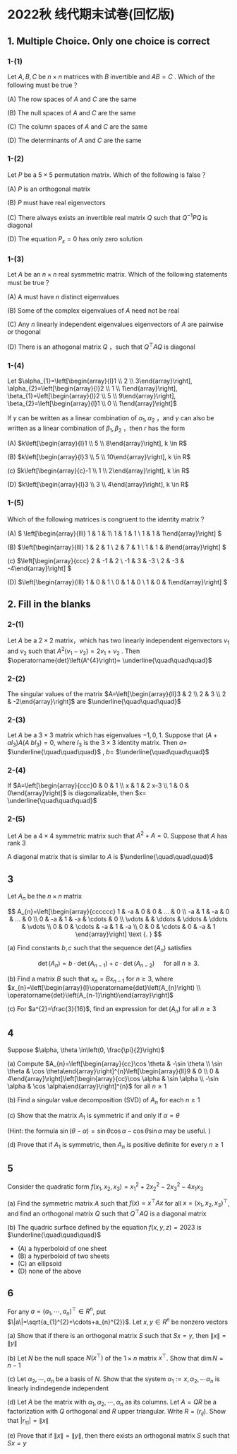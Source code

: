 # 2022秋 线代期末试巻(回忆版)

## 1. Multiple Choice. Only one choice is correct

### 1-(1)

Let $A, B, C$ be $n \times n$ matrices with $B$ invertible and $A B=C$ . Which of the following must be true？

(A) The row spaces of $A$ and $C$ are the same

(B) The null spaces of $A$ and $C$ are the same

(C) The column spaces of $A$ and $C$ are the same

(D) The determinants of $A$ and $C$ are the same

### 1-(2)

Let $P$ be a $5 \times 5$ permutation matrix. Which of the following is false？

(A) $P$ is an orthogonal matrix

(B) $P$ must have real eigenvectors

(C) There always exists an invertible real matrix $Q$ such that $Q^{-1} P Q$ is diagonal

(D) The equation $P_{x}=0$ has only zero solution

### 1-(3)

Let $A$ be an $n \times n$ real sysmmetric matrix. Which of the following statements must be true？

(A) A must have $n$ distinct eigenvalues

(B) Some of the complex eigenvalues of $A$ need not be real

(C) Any $n$ linearly independent eigenvalues eigenvectors of $A$ are pairwise or thogonal

(D) There is an athogonal matrix $Q$ ，such that $Q^{\top} A Q$ is diagonal

### 1-(4)

Let $\alpha_{1}=\left[\begin{array}{l}1 \\ 2 \\ 3\end{array}\right], \alpha_{2}=\left[\begin{array}{l}2 \\ 1 \\ 1\end{array}\right], \beta_{1}=\left[\begin{array}{l}2 \\ 5 \\ 9\end{array}\right], \beta_{2}=\left[\begin{array}{l}1 \\ 0 \\ 1\end{array}\right]$

If $\gamma$ can be written as a linear combination of $\alpha_{1}, \alpha_{2}$ ，and $\gamma$ can also be written as a linear combination of $\beta_{1}, \beta_{2}$ ，then $r$ has the form

(A) $k\left[\begin{array}{l}1 \\ 5 \\ 8\end{array}\right], k \in R$

(B) $k\left[\begin{array}{l}3 \\ 5 \\ 10\end{array}\right], k \in R$

(c) $k\left[\begin{array}{c}-1 \\ 1 \\ 2\end{array}\right], k \in R$

(D) $k\left[\begin{array}{l}3 \\ 3 \\ 4\end{array}\right], k \in R$

### 1-(5)

Which of the following matrices is congruent to the identity matrix？

(A) $
\left[\begin{array}{lll}
1 & 1 & 1\\
1 & 1 & 1 \\
1 & 1 & 1\end{array}\right]
$

(B) $\left[\begin{array}{lll}
1 & 2 & 1 \\
2 & 7 & 1 \\
1 & 1 & 8\end{array}\right]
$

(c) $\left[\begin{array}{ccc}
2 & -1 & 2 \\
-1 & 3 & -3 \\
2 & -3 & -4\end{array}\right]
$

(D) $\left[\begin{array}{lll}
1 & 0 & 1 \\
0 & 1 & 0 \\
1 & 0 & 1\end{array}\right]
$

## 2. Fill in the blanks

### 2-(1)

Let $A$ be a $2 \times 2$ matrix，which has two linearly independent eigenvectors $v_{1}$ and $v_{2}$ such that $A^{2}\left(v_{1}-v_{2}\right)=2 v_{1}+v_{2}$ . Then $\operatorname{det}\left(A^{4}\right)= \underline{\quad\quad\quad}$

### 2-(2)

The singular values of the matrix $A=\left[\begin{array}{ll}3 & 2 \\ 2 & 3 \\ 2 & -2\end{array}\right]$ are $\underline{\quad\quad\quad}$

### 2-(3)

Let $A$ be a $3 \times 3$ matrix which has eigenvalues $-1,0,1$. Suppose that $\left(A+a I_{3}\right) A(A$ $\left. b I_{3}\right)=0$, where $I_{3}$ is the $3 \times 3$ identity matrix. Then $a=$ $\underline{\quad\quad\quad}$ , $b=$ $\underline{\quad\quad\quad}$

### 2-(4)

If $A=\left[\begin{array}{ccc}0 & 0 & 1 \\ x & 1 & 2 x-3 \\ 1 & 0 & 0\end{array}\right]$ is diagonalizable, then $x= \underline{\quad\quad\quad}$

### 2-(5)

Let $A$ be a $4 \times 4$ symmetric matrix such that $A^{2}+A=0$. Suppose that $A$ has rank $3$

A diagonal matrix that is similar to $A$ is $\underline{\quad\quad\quad}$

## 3

Let $A_{n}$ be the $n \times n$ matrix

$$
A_{n}=\left[\begin{array}{cccccc}
1 & -a & 0 & 0 & ... & 0 \\
-a & 1 & -a & 0 & ... & 0 \\
0 & -a & 1 & -a & \cdots & 0 \\
\vdots & & \ddots & \ddots & \ddots & \vdots \\
0 & 0 & \cdots & -a & 1 & -a \\
0 & 0 & \cdots & 0 & -a & 1
\end{array}\right] \text {. }
$$

(a) Find constants $b, c$ such that the sequence $\operatorname{det}\left(A_{n}\right)$ satisfies

$$
\operatorname{det}\left(A_{n}\right)=b \cdot \operatorname{det}\left(A_{n-1}\right)+c \cdot \operatorname{det}\left(A_{n-2}\right) \quad \text { for all } n \geqslant 3 \text {. }
$$

(b) Find a matrix $B$ such that $x_{n}=B x_{n-1}$ for $n \geqslant 3$, where $x_{n}=\left[\begin{array}{l}\operatorname{det}\left(A_{n}\right) \\ \operatorname{det}\left(A_{n-1}\right)\end{array}\right]$

(c) For $a^{2}=\frac{3}{16}$, find an expression for $\operatorname{det}\left(A_{n}\right)$ for all $n \geqslant 3$

## 4

Suppose $\alpha, \theta \in\left(0, \frac{\pi}{2}\right)$

(a) Compute $A_{n}=\left[\begin{array}{cc}\cos \theta & -\sin \theta \\ \sin \theta & \cos \theta\end{array}\right]^{n}\left[\begin{array}{ll}9 & 0 \\ 0 & 4\end{array}\right]\left[\begin{array}{cc}\cos \alpha & \sin \alpha \\ -\sin \alpha & \cos \alpha\end{array}\right]^{n}$ for all $n \geqslant 1$

(b) Find a singular value decomposition (SVD) of $A_{n}$ for each $n \geqslant 1$

(c) Show that the matrix $A_{1}$ is symmetric if and only if $\alpha=\theta$

(Hint: the formula $\sin (\theta-\alpha)=\sin \theta \cos \alpha-\cos \theta \sin \alpha$ may be useful. )

(d) Prove that if $A_{1}$ is symmetric, then $A_{n}$ is positive definite for every $n \geqslant 1$

## 5

Consider the quadratic form $f\left(x_{1}, x_{2}, x_{3}\right)=x_{1}^{2}+2 x_{2}^{2}-2 x_{3}^{2}-4 x_{1}x_{3}$

(a) Find the symmetric matrix $A$ such that $f(x)=x^{\top} A x$ for all $x=\left(x_{1}, x_{2}, x_{3}\right)^{\top}$, and find an orthogonal matrix $Q$ such that $Q^{\top} A Q$ is a diagonal matrix

(b) The quadric surface defined by the equation $f(x, y, z)=2023$ is $\underline{\quad\quad\quad}$

+ (A) a hyperboloid of one sheet
+ (B) a hyperboloid of two sheets
+ (C) an ellipsoid
+ (D) none of the above

## 6

For any $a=\left(a_{1}, \cdots, a_{n}\right)^{\top} \in R^{n}$, put $\|a\|=\sqrt{a_{1}^{2}+\cdots+a_{n}^{2}}$. Let $x, y \in R^{n}$ be nonzero vectors

(a) Show that if there is an orthogonal matrix $S$ such that $S x=y$, then $\|x\|=\|y\|$

(b) Let $N$ be the null space $N\left(x^{\top}\right)$ of the $1 \times n$ matrix $x^{\top}$. Show that $\operatorname{dim} N=n-1$

(c) Let $\alpha_{2}, \cdots, \alpha_{n}$ be a basis of $N$. Show that the system $\alpha_{1}:=x, \alpha_{2}, \cdots \alpha_{n}$ is linearly indindegende independent

(d) Let $A$ be the matrix with $\alpha_{1}, \alpha_{2}, \cdots, \alpha_{n}$ as its columns. Let $A=Q R$ be a factorization with $Q$ orthogonal and $R$ upper triangular. Write $R=\left(r_{i j}\right)$. Show that $\left|r_{11}\right|=\|x\|$

(e) Prove that if $\|x\|=\|y\|$, then there exists an orthogonal matrix $S$ such that $S x=y$
